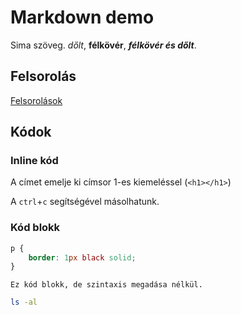 # Markdown demo

Sima szöveg.
*dőlt*, **félkövér**, ***félkövér és dőlt***.

## Felsorolás

[Felsorolások](./docs/lists.md)

## Kódok

### Inline kód

A címet emelje ki címsor 1-es kiemeléssel (`<h1></h1>`)

A `ctrl`+`c` segítségével másolhatunk.

### Kód blokk

```css
p {
    border: 1px black solid;
}
```

```
Ez kód blokk, de szintaxis megadása nélkül.
```

```bash
ls -al
```